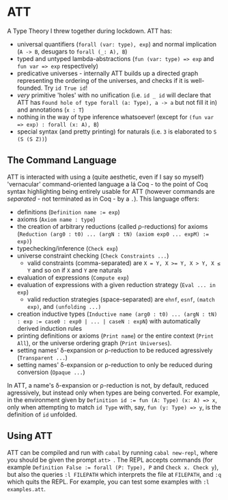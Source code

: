 # ATT
A Type Theory I threw together during lockdown. ATT has:
- universal quantifiers (`forall (var: type), exp`) and normal implication (`A -> B`, desugars to `forall (_: A), B`)
- typed and untyped lambda-abstractions (`fun (var: type) => exp` and `fun var => exp` respectively)
- predicative universes - internally ATT builds up a directed graph representing the ordering of the universes, and checks if it is well-founded. Try `id True id`!
- *very* primitive 'holes' with no unification (i.e. `id _ id` will declare that ATT has `Found hole of type forall (a: Type), a -> a` but not fill it in) and annotations (`x : T`)
- nothing in the way of type inference whatsoever! (except for `(fun var => exp) : forall (x: A), B`)
- special syntax (and pretty printing) for naturals (i.e. `3` is elaborated to `S (S (S Z))`)

## The Command Language
ATT is interacted with using a (quite aesthetic, even if I say so myself) 'vernacular' command-oriented language a lá Coq - to the point of Coq syntax highlighting being entirely usable for ATT (however commands are *separated* - not terminated as in Coq - by a `.`). This language offers:
- definitions (`Definition name := exp`)
- axioms (`Axiom name : type`)
- the creation of arbitrary reductions (called ρ-reductions) for axioms (`Reduction (arg0 : t0) ... (argN : tN) (axiom exp0 ... expM) := exp)`)
- typechecking/inference (`Check exp`)
- universe constraint checking (`Check Constraints ...`)
    + valid constraints (comma-separated) are `X = Y, X >= Y, X > Y, X ≤ Y` and so on if `X` and `Y` are naturals
- evaluation of expressions (`Compute exp`)
- evaluation of expressions with a given reduction strategy (`Eval ... in exp`)
    + valid reduction strategies (space-separated) are `ehnf`, `esnf`, `(match exp)`, and `(unfolding ...)`
- creation inductive types (`Inductive name (arg0 : t0) ... (argN : tN) : exp := case0 : exp0 | ... | caseN : expN`) with automatically derived induction rules
- printing definitions or axioms (`Print name`) or the entire context (`Print All`), or the universe ordering graph (`Print Universes`).
- setting names' δ-expansion or ρ-reduction to be reduced agressively (`Transparent ...`)
- setting names' δ-expansion or ρ-reduction to only be reduced during conversion (`Opaque ...`)

In ATT, a name's δ-expansion or ρ-reduction is not, by default, reduced agressively, but instead only when types are being converted. For example, in the environment given by `Definition id := fun (A: Type) (x: A) => x`, only when attempting to match `id Type` with, say, `fun (y: Type) => y`, is the definition of `id` unfolded.

## Using ATT
ATT can be compiled and run with `cabal` by running `cabal new-repl`, where you should be given the prompt `att> `. The REPL accepts commands (for example `Definition False := forall (P: Type), P` and `Check x. Check y`), but also the queries `:l FILEPATH` which interprets the file at `FILEPATH`, and `:q` which quits the REPL. For example, you can test some examples with `:l examples.att`.